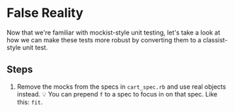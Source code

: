 # False Reality

Now that we're familiar with mockist-style unit testing, let's take a look at how we can make these tests more robust by converting them to a classist-style unit test.

## Steps

1. Remove the mocks from the specs in `cart_spec.rb` and use real objects instead. 💡 You can prepend `f` to a spec to focus in on that spec. Like this: `fit`.
